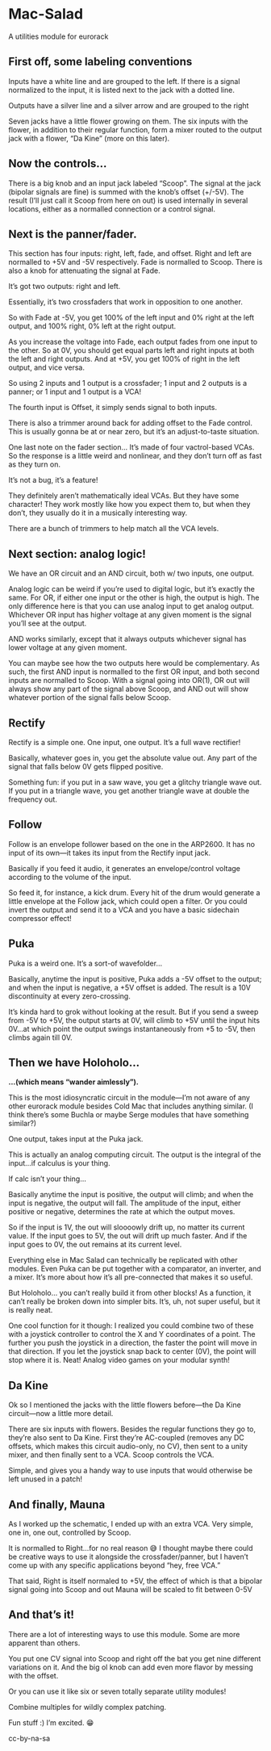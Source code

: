 # Mac-Salad
A utilities module for eurorack

## First off, some labeling conventions

Inputs have a white line and are grouped to the left. If there is a
signal normalized to the input, it is listed next to the jack with a dotted
line.

Outputs have a silver line and a silver arrow and are grouped to the right

Seven jacks have a little flower growing on them. The six inputs with
the flower, in addition to their regular function, form a mixer routed
to the output jack with a flower, “Da Kine” (more on this later).

## Now the controls…

There is a big knob and an input jack labeled “Scoop”. The signal at the
jack (bipolar signals are fine) is summed with the knob’s offset (+/-5V).
The result (I’ll just call it Scoop from here on out) is used internally
in several locations, either as a normalled connection or a control signal.

## Next is the panner/fader.

This section has four inputs: right, left, fade, and offset. Right and left
are normalled to +5V and -5V respectively. Fade is normalled to
Scoop. There is also a knob for attenuating the signal at Fade.

It’s got two outputs: right and left.

Essentially, it’s two crossfaders that work in opposition to one another.

So with Fade at -5V, you get 100% of the left input and 0% right at the left output, and 100% right, 0% left at the right output.

As you increase the voltage into Fade, each output fades from one input to
the other. So at 0V, you should get equal parts left and right inputs at
both the left and right outputs. And at +5V, you get 100% of right in the
left output, and vice versa.

So using 2 inputs and 1 output is a crossfader; 1 input and 2 outputs is a
panner; or 1 input and 1 output is a VCA!

The fourth input is Offset, it simply sends signal to both inputs.

There is also a trimmer around back for adding offset to the Fade control.
This is usually gonna be at or near zero, but it’s an adjust-to-taste situation.

One last note on the fader section… It’s made of four vactrol-based VCAs.
So the response is a little weird and nonlinear, and they don’t turn off as
fast as they turn on.

It’s not a bug, it’s a feature!

They definitely aren’t mathematically ideal VCAs. But they have some
character! They work mostly like how you expect them to, but when they
don’t, they usually do it in a musically interesting way.

There are a bunch of trimmers to help match all the VCA levels.

## Next section: analog logic!

We have an OR circuit and an AND circuit, both w/ two inputs, one output.

Analog logic can be weird if you’re used to digital logic, but it’s
exactly the same. For OR, if either one input or the other is high, the
output is high. The only difference here is that you can use analog input
to get analog output. Whichever OR input has high*er* voltage at any
given moment is the signal you’ll see at the output.

AND works similarly, except that it always outputs whichever signal has
lower voltage at any given moment.

You can maybe see how the two outputs here would be complementary. As such,
the first AND input is normalled to the first OR input, and both second
inputs are normalled to Scoop. With a signal going into OR(1), OR out will
always show any part of the signal above Scoop, and AND out will show
whatever portion of the signal falls below Scoop.

## Rectify

Rectify is a simple one. One input, one output. It’s a full wave rectifier!

Basically, whatever goes in, you get the absolute value out. Any part of
the signal that falls below 0V gets flipped positive.

Something fun: if you put in a saw wave, you get a glitchy triangle wave
out. If you put in a triangle wave, you get another triangle wave at
double the frequency out.

## Follow

Follow is an envelope follower based on the one in the ARP2600. It has no
input of its own—it takes its input from the Rectify input jack.

Basically if you feed it audio, it generates an envelope/control voltage
according to the volume of the input.

So feed it, for instance, a kick drum. Every hit of the drum would generate a
little envelope at the Follow jack, which could open a filter. Or you
could invert the output and send it to a VCA and you have a basic
sidechain compressor effect!

## Puka

Puka is a weird one. It’s a sort-of wavefolder…

Basically, anytime the input is positive, Puka adds a -5V offset to
the output; and when the input is negative, a +5V offset is added. The
result is a 10V discontinuity at every zero-crossing.

It’s kinda hard to grok without looking at the result. But if you
send a sweep from -5V to +5V, the output starts at 0V, will climb to
+5V until the input hits 0V…at which point the output swings
instantaneously from +5 to -5V, then climbs again till 0V.

## Then we have Holoholo...
**...(which means “wander aimlessly”).**

This is the most idiosyncratic circuit in the module—I’m not aware
of any other eurorack module besides Cold Mac that includes anything
similar. (I think there’s some Buchla or maybe Serge modules that have
something similar?)

One output, takes input at the Puka jack.

This is actually an analog computing circuit. The output is the integral
of the input…if calculus is your thing.

If calc isn’t your thing…

Basically anytime the input is positive, the output will climb; and
when the input is negative, the output will fall. The amplitude of
the input, either positive or negative, determines the rate at
which the output moves.

So if the input is 1V, the out will sloooowly drift up, no matter its
current value. If the input goes to 5V, the out will drift up much
faster. And if the input goes to 0V, the out remains at its current level.

Everything else in Mac Salad can technically be replicated with other
modules. Even Puka can be put together with a comparator, an
inverter, and a mixer. It’s more about how it’s all pre-connected that
makes it so useful.

But Holoholo… you can’t really build it from other blocks! As a function,
it can’t really be broken down into simpler bits. It’s, uh, not super
useful, but it is really neat.

One cool function for it though: I realized you could combine two of
these with a joystick controller to control the X and Y coordinates of a
point. The further you push the joystick in a direction, the faster
the point will move in that direction. If you let the joystick
snap back to center (0V), the point will stop where it is. Neat! Analog
video games on your modular synth!

## Da Kine

Ok so I mentioned the jacks with the little flowers before—the Da Kine
circuit—now a little more detail.

There are six inputs with flowers. Besides the regular functions they go
to, they’re also sent to Da Kine. First they’re AC-coupled (removes any
DC offsets, which makes this circuit audio-only, no CV), then sent to a
unity mixer, and then finally sent to a VCA. Scoop controls the VCA.

Simple, and gives you a handy way to use inputs that would otherwise be
left unused in a patch!

## And finally, Mauna

As I worked up the schematic, I ended up with an extra VCA. Very simple,
one in, one out, controlled by Scoop.

It is normalled to Right…for no real reason 😅 I thought maybe there could
be creative ways to use it alongside the crossfader/panner, but I haven’t
come up with any specific applications beyond “hey, free VCA.”

That said, Right is itself normaled to +5V, the effect of which is that a
bipolar signal going into Scoop and out Mauna will be scaled to fit between 0-5V

## And that’s it!

There are a lot of interesting ways to use this module. Some are more
apparent than others. 

You put one CV signal into Scoop and right off the bat you get nine
different variations on it. And the big ol knob can add even more flavor
by messing with the offset.

Or you can use it like six or seven totally separate utility modules!


Combine multiples for wildly complex patching.

Fun stuff :) I’m excited. 😁

cc-by-na-sa
